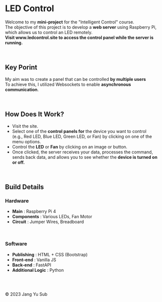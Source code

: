 
<h1>LED Control</h1>

<p>
    Welcome to my <b>mini-project</b> for the "Intelligent Control" course.<br>
    The objective of this project is to develop a <b>web server</b> using Raspberry Pi, which allows us to control an LED remotely.<br>
    <b>Visit www.ledcontrol.site to access the control panel while the server is running.</b>
</p>
<br>

<h2>Key Porint</h2>
<p>
    My aim was to create a panel that can be controlled <b>by multiple users</b><br>
    To achieve this, I utilized Websockets to enable <b>asynchronous communication</b>.
</p>
<br>

<h2>How Does It Work?</h2>
<ul>
    <li>Visit the site.</li>
    <li>Select one of the <b>control panels for</b> the device you want to control <br>(e.g., Red LED, Blue LED, Green LED, or Fan) by clicking on one of the menu options.</li>
    <li>Control the <b>LED</b> or <b>Fan</b> by clicking on an image or button.</li>
    <li>Once clicked, the server receives your data, processes the command, <br>sends back data, and allows you to see whether the <b>device is turned on or off.</b></li>
</ul>
<br>

<h2>Build Details</h2>
<h3>Hardware</h3>
<ul>
    <li><b>Main</b> : Raspberry Pi 4</li>
    <li><b>Components</b> : Various LEDs, Fan Motor</li>
    <li><b>Circuit</b> : Jumper Wires, Breadboard</li>
</ul>
<br>
<h3>Software</h3>
<ul>
    <li><b>Publishing</b> : HTML + CSS (Bootstrap)</li>
    <li><b>Front-end</b> : Vanilla JS</li>
    <li><b>Back-end</b> : FastAPI</li>
    <li><b>Additional Logic</b> : Python</li>
</ul>
<br><br>

<footer>
    <p>&copy; 2023 Jang Yu Sub</p>
</footer>
